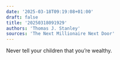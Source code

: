 ```yaml
---
date: '2025-03-18T09:19:08+01:00'
draft: false
title: '20250318091929'
authors: 'Thomas J. Stanley'
sources: 'The Next Millionaire Next Door'
---
```

Never tell your children that you’re wealthy.
